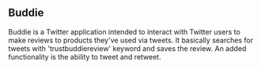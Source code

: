<span itemprop="name">Buddie</span>
------------

<p itemprop="description">
  Buddie is a Twitter application intended to interact with Twitter users to make reviews to products they've used via tweets. It basically searches for tweets with 'trustbuddiereview' keyword and saves the review. An added functionality is the ability to tweet and retweet.
</p>

